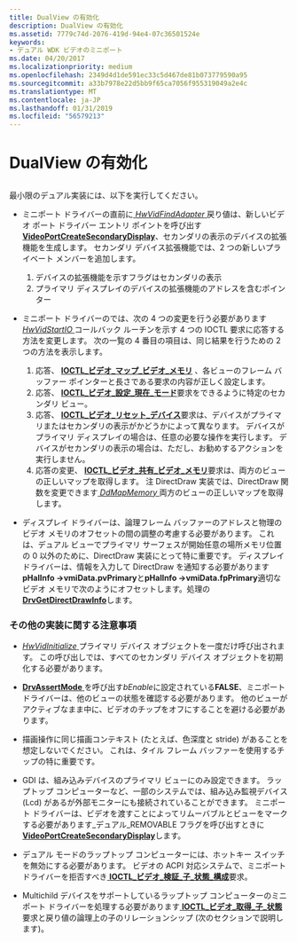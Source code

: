```yaml
---
title: DualView の有効化
description: DualView の有効化
ms.assetid: 7779c74d-2076-419d-94e4-07c36501524e
keywords:
- デュアル WDK ビデオのミニポート
ms.date: 04/20/2017
ms.localizationpriority: medium
ms.openlocfilehash: 2349d4d1de591ec33c5d467de81b073779590a95
ms.sourcegitcommit: a33b7978e22d5bb9f65ca7056f955319049a2e4c
ms.translationtype: MT
ms.contentlocale: ja-JP
ms.lasthandoff: 01/31/2019
ms.locfileid: "56579213"
---
```

# <a name="enabling-dualview"></a>DualView の有効化


## <span id="ddk_enabling_dualview_gg"></span><span id="DDK_ENABLING_DUALVIEW_GG"></span>


最小限のデュアル実装には、以下を実行してください。

-   ミニポート ドライバーの直前に[ *HwVidFindAdapter* ](https://msdn.microsoft.com/library/windows/hardware/ff567332)戻り値は、新しいビデオ ポート ドライバー エントリ ポイントを呼び出す[ **VideoPortCreateSecondaryDisplay**](https://msdn.microsoft.com/library/windows/hardware/ff570288)、セカンダリの表示のデバイスの拡張機能を生成します。 セカンダリ デバイス拡張機能では、2 つの新しいプライベート メンバーを追加します。

    1.  デバイスの拡張機能を示すフラグはセカンダリの表示
    2.  プライマリ ディスプレイのデバイスの拡張機能のアドレスを含むポインター
-   ミニポート ドライバーのでは、次の 4 つの変更を行う必要があります[ *HwVidStartIO* ](https://msdn.microsoft.com/library/windows/hardware/ff567367)コールバック ルーチンを示す 4 つの IOCTL 要求に応答する方法を変更します。 次の一覧の 4 番目の項目は、同じ結果を行うための 2 つの方法を表示します。

    1.  応答、 [ **IOCTL\_ビデオ\_マップ\_ビデオ\_メモリ**](https://msdn.microsoft.com/library/windows/hardware/ff567812) 、各ビューのフレーム バッファー ポインターと長さである要求の内容が正しく設定します。
    2.  応答、 [ **IOCTL\_ビデオ\_設定\_現在\_モード**](https://msdn.microsoft.com/library/windows/hardware/ff567846)要求をできるように特定のセカンダリ ビュー。
    3.  応答、 [ **IOCTL\_ビデオ\_リセット\_デバイス**](https://msdn.microsoft.com/library/windows/hardware/ff567834)要求は、デバイスがプライマリまたはセカンダリの表示がかどうかによって異なります。 デバイスがプライマリ ディスプレイの場合は、任意の必要な操作を実行します。 デバイスがセカンダリの表示の場合は、ただし、お勧めするアクションを実行しません。
    4.  応答の変更、 [ **IOCTL\_ビデオ\_共有\_ビデオ\_メモリ**](https://msdn.microsoft.com/library/windows/hardware/ff568149)要求は、両方のビューの正しいマップを取得します。 注 DirectDraw 実装では、DirectDraw 関数を変更できます[ *DdMapMemory* ](https://msdn.microsoft.com/library/windows/hardware/ff549641)両方のビューの正しいマップを取得します。
-   ディスプレイ ドライバーは、論理フレーム バッファーのアドレスと物理のビデオ メモリのオフセットの間の調整の考慮する必要があります。 これは、デュアル ビューでプライマリ サーフェスが開始任意の場所メモリ位置の 0 以外のために、DirectDraw 実装にとって特に重要です。 ディスプレイ ドライバーは、情報を入力して DirectDraw を通知する必要があります**pHalInfo -&gt;vmiData.pvPrimary**と**pHalInfo -&gt;vmiData.fpPrimary**適切なビデオ メモリで次のようにオフセットします。処理の[ **DrvGetDirectDrawInfo**](https://msdn.microsoft.com/library/windows/hardware/ff556229)します。

### <a name="span-idadditionalimplementationnotesspanspan-idadditionalimplementationnotesspanspan-idadditionalimplementationnotesspanadditional-implementation-notes"></a><span id="Additional_Implementation_Notes"></span><span id="additional_implementation_notes"></span><span id="ADDITIONAL_IMPLEMENTATION_NOTES"></span>その他の実装に関する注意事項

-   [*HwVidInitialize* ](https://msdn.microsoft.com/library/windows/hardware/ff567345)プライマリ デバイス オブジェクトを一度だけ呼び出されます。 この呼び出しでは、すべてのセカンダリ デバイス オブジェクトを初期化する必要があります。

-   [ **DrvAssertMode** ](https://msdn.microsoft.com/library/windows/hardware/ff556178)を呼び出す*bEnable*に設定されている**FALSE**、ミニポート ドライバーは、他のビューの状態を確認する必要があります。 他のビューがアクティブなまま中に、ビデオのチップをオフにすることを避ける必要があります。

-   描画操作に同じ描画コンテキスト (たとえば、色深度と stride) があることを想定しないでください。 これは、タイル フレーム バッファーを使用するチップの特に重要です。

-   GDI は、組み込みデバイスのプライマリ ビューにのみ設定できます。 ラップトップ コンピューターなど、一部のシステムでは、組み込み監視デバイス (Lcd) があるが外部モニターにも接続されていることができます。 ミニポート ドライバーは、ビデオを渡すことによってリムーバブルとビューをマークする必要があります\_デュアル\_REMOVABLE フラグを呼び出すときに[ **VideoPortCreateSecondaryDisplay**](https://msdn.microsoft.com/library/windows/hardware/ff570288)します。

-   デュアル モードのラップトップ コンピューターには、ホットキー スイッチを無効にする必要があります。 ビデオの ACPI 対応システムで、ミニポート ドライバーを拒否すべき[ **IOCTL\_ビデオ\_検証\_子\_状態\_構成**](https://msdn.microsoft.com/library/windows/hardware/ff568156)要求。

-   Multichild デバイスをサポートしているラップトップ コンピューターのミニポート ドライバーを処理する必要があります[ **IOCTL\_ビデオ\_取得\_子\_状態**](https://msdn.microsoft.com/library/windows/hardware/ff567801)要求と戻り値の論理上の子のリレーションシップ (次のセクションで説明します)。

 

 





